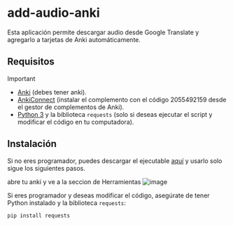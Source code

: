 # add-audio-anki
Esta aplicación permite descargar audio desde Google Translate y agregarlo a tarjetas de Anki automáticamente.

## Requisitos
> [!IMPORTANT]
> - [Anki](https://apps.ankiweb.net/) (debes tener anki).
> - [AnkiConnect](https://github.com/FooSoft/anki-connect) (instalar el complemento con el código 2055492159 desde el gestor de complementos de Anki).
> - [Python 3](https://www.python.org/downloads/) y la biblioteca `requests` (solo si deseas ejecutar el script y modificar el código en tu computadora).

## Instalación

Si no eres programador, puedes descargar el ejecutable [aquí](ENLACE_AL_EJECUTABLE) y usarlo solo sigue los siguientes pasos.

abre tu anki y ve a la seccion de Herramientas
![image](https://github.com/user-attachments/assets/419eb75b-00c7-42ea-9a61-f1d924a268ab)

Si eres programador y deseas modificar el código, asegúrate de tener Python instalado y la biblioteca `requests`:

```bash
pip install requests
